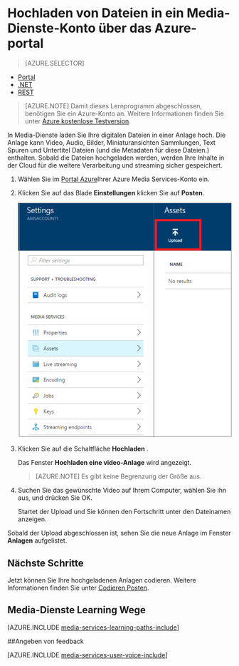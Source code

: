 <properties
    pageTitle=" Hochladen von Dateien in ein Media-Dienste-Konto über das Azure-Portal | Microsoft Azure"
    description="Dieses Lernprogramm führt Sie durch die Schritte zum Hochladen von Dateien in ein Media-Dienste-Konto über das Azure-portal"
    services="media-services"
    documentationCenter=""
    authors="Juliako"
    manager="erikre"
    editor=""/>

<tags
    ms.service="media-services"
    ms.workload="media"
    ms.tgt_pltfrm="na"
    ms.devlang="na"
    ms.topic="get-started-article"
    ms.date="10/14/2016"
    ms.author="juliako"/>


# <a name="upload-files-into-a-media-services-account-using-the-azure-portal"></a>Hochladen von Dateien in ein Media-Dienste-Konto über das Azure-portal 

> [AZURE.SELECTOR]
- [Portal](media-services-portal-upload-files.md)
- [.NET](media-services-dotnet-upload-files.md)
- [REST](media-services-rest-upload-files.md)

> [AZURE.NOTE] Damit dieses Lernprogramm abgeschlossen, benötigen Sie ein Azure-Konto an. Weitere Informationen finden Sie unter [Azure kostenlose Testversion](https://azure.microsoft.com/pricing/free-trial/). 

In Media-Dienste laden Sie Ihre digitalen Dateien in einer Anlage hoch. Die Anlage kann Video, Audio, Bilder, Miniaturansichten Sammlungen, Text Spuren und Untertitel Dateien (und die Metadaten für diese Dateien.) enthalten. Sobald die Dateien hochgeladen werden, werden Ihre Inhalte in der Cloud für die weitere Verarbeitung und streaming sicher gespeichert.
 
1. Wählen Sie im [Portal Azure](https://portal.azure.com/)Ihrer Azure Media Services-Konto ein.

2. Klicken Sie auf das Blade **Einstellungen** klicken Sie auf **Posten**.

    ![Hochladen von Dateien](./media/media-services-portal-vod-get-started/media-services-upload.png)

3. Klicken Sie auf die Schaltfläche **Hochladen** .

    Das Fenster **Hochladen eine video-Anlage** wird angezeigt.

    >[AZURE.NOTE] Es gibt keine Begrenzung der Größe aus.
    
4. Suchen Sie das gewünschte Video auf Ihrem Computer, wählen Sie ihn aus, und drücken Sie OK.  

    Startet der Upload und Sie können den Fortschritt unter den Dateinamen anzeigen.  

Sobald der Upload abgeschlossen ist, sehen Sie die neue Anlage im Fenster **Anlagen** aufgelistet. 


## <a name="next-steps"></a>Nächste Schritte

Jetzt können Sie Ihre hochgeladenen Anlagen codieren. Weitere Informationen finden Sie unter [Codieren Posten](media-services-portal-encode.md).

## <a name="media-services-learning-paths"></a>Media-Dienste Learning Wege

[AZURE.INCLUDE [media-services-learning-paths-include](../../includes/media-services-learning-paths-include.md)]

##<a name="provide-feedback"></a>Angeben von feedback

[AZURE.INCLUDE [media-services-user-voice-include](../../includes/media-services-user-voice-include.md)]


